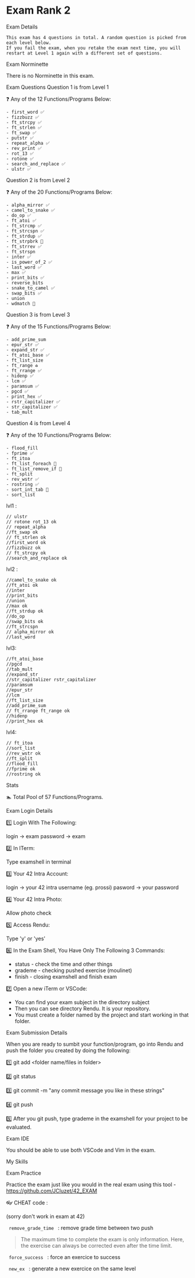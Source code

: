 # Exam Rank 2

Exam Details

    This exam has 4 questions in total. A random question is picked from each level below.
    If you fail the exam, when you retake the exam next time, you will restart at Level 1 again with a different set of questions.


Exam Norminette

There is no Norminette in this exam.

Exam Questions
Question 1 is from Level 1

❓ Any of the 12 Functions/Programs Below:

    - first_word ✅
    - fizzbuzz ✅
    - ft_strcpy ✅
    - ft_strlen ✅
    - ft_swap ✅
    - putstr ✅
    - repeat_alpha ✅
    - rev_print ✅ 
    - rot_13 ✅
    - rotone ✅
    - search_and_replace ✅
    - ulstr ✅

Question 2 is from Level 2

❓ Any of the 20 Functions/Programs Below:

    - alpha_mirror ✅
    - camel_to_snake ✅
    - do_op ✅
    - ft_atoi ✅
    - ft_strcmp ✅
    - ft_strcspn ✅
    - ft_strdup ✅
    - ft_strpbrk 🛑
    - ft_strrev ✅
    - ft_strspn
    - inter ✅
    - is_power_of_2 ✅
    - last_word ✅
    - max ✅
    - print_bits ✅
    - reverse_bits
    - snake_to_camel ✅
    - swap_bits ✅
    - union
    - wdmatch 🛑

Question 3 is from Level 3

❓ Any of the 15 Functions/Programs Below:

    - add_prime_sum
    - epur_str ✅
    - expand_str ✅
    - ft_atoi_base ✅
    - ft_list_size
    - ft_range ♻️
    - ft_rrange ✅
    - hidenp ✅ 
    - lcm ✅
    - paramsum ✅
    - pgcd ✅
    - print_hex ✅
    - rstr_capitalizer ✅
    - str_capitalizer ✅
    - tab_mult 

Question 4 is from Level 4

❓ Any of the 10 Functions/Programs Below:

    - flood_fill
    - fprime ✅
    - ft_itoa
    - ft_list_foreach 🛑
    - ft_list_remove_if 🛑
    - ft_split
    - rev_wstr ✅
    - rostring ✅
    - sort_int_tab 🛑
    - sort_list

lvl1 :

    // ulstr 
    // rotone rot_13 ok
    // repeat_alpha 
    //ft_swap ok
    // ft_strlen ok
    //first_word ok
    //fizzbuzz ok
    // ft_strcpy ok
    //search_and_replace ok

lvl2 :

    //camel_to_snake ok
    //ft_atoi ok
    //inter
    //print_bits
    //union
    //max ok
    //ft_strdup ok
    //do_op
    //swap_bits ok
    //ft_strcspn
    // alpha_mirror ok
    //last_word

lvl3:

    //ft_atoi_base
    //pgcd
    //tab_mult
    //expand_str
    //str_capitalizer rstr_capitalizer
    //paramsum
    //epur_str
    //lcm
    //ft_list_size
    //add_prime_sum
    // ft_rrange ft_range ok
    //hidenp
    //print_hex ok

lvl4:

    // ft_itoa
    //sort_list
    //rev_wstr ok
    //ft_split
    //flood_fill
    //fprime ok
    //rostring ok

Stats

🏊 Total Pool of 57 Functions/Programs.

Exam Login Details

1️⃣ Login With The Following:

login -> exam
password -> exam

2️⃣ In ITerm:

Type examshell in terminal

3️⃣ Your 42 Intra Account:

login -> your 42 intra username (eg. prossi)
pasword -> your password

4️⃣ Your 42 Intra Photo:

Allow photo check

5️⃣ Access Rendu:

Type 'y' or 'yes'

6️⃣ In the Exam Shell, You Have Only The Following 3 Commands:

- status - check the time and other things
- grademe - checking pushed exercise (moulinet)
- finish - closing examshell and finish exam

7️⃣ Open a new iTerm or VSCode:

- You can find your exam subject in the directory subject
- Then you can see directory Rendu. It is your repository.
- You must create a folder named by the project and start working in that folder.

Exam Submission Details

When you are ready to sumbit your function/program, go into Rendu and push the folder you created by doing the following:

1️⃣ git add <folder name/files in folder>

2️⃣ git status

3️⃣ git commit -m "any commit message you like in these strings"

4️⃣ git push

5️⃣ After you git push, type grademe in the examshell for your project to be evaluated.

Exam IDE

You should be able to use both VSCode and Vim in the exam.

My Skills

Exam Practice

Practice the exam just like you would in the real exam using this tool - https://github.com/JCluzet/42_EXAM

👓 CHEAT code :

(sorry don't work in exam at 42)

<code> remove_grade_time </code> : remove grade time between two push

  > The maximum time to complete the exam is only information. 
  Here, the exercise can always be corrected even after the time limit.

<code> force_success </code> : force an exercice to success

<code> new_ex </code> : generate a new exercice on the same level
